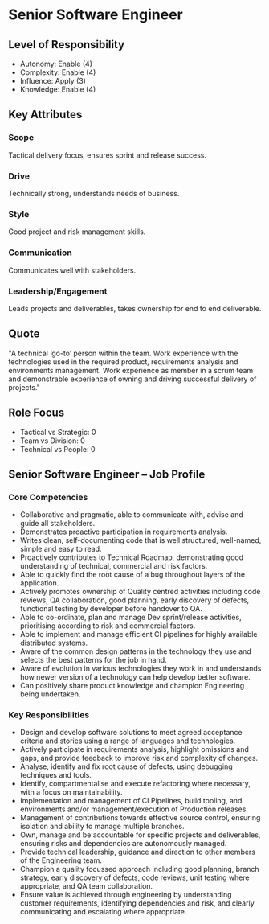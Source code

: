 # Senior Software Engineer

## Level of Responsibility
- Autonomy: Enable (4)
- Complexity: Enable (4)
- Influence: Apply (3)
- Knowledge: Enable (4)

## Key Attributes
### Scope
Tactical delivery focus, ensures sprint and release success.

### Drive
Technically strong, understands needs of business.

### Style
Good project and risk management skills.

### Communication
Communicates well with stakeholders.

### Leadership/Engagement
Leads projects and deliverables, takes ownership for end to end deliverable.

## Quote
"A technical ‘go-to’ person within the team. Work experience with the technologies used in the required product, requirements analysis and environments management. Work experience as member in a scrum team and demonstrable experience of owning and driving successful delivery of projects."

## Role Focus
- Tactical vs Strategic: 0
- Team vs Division: 0
- Technical vs People: 0

## Senior Software Engineer – Job Profile

### Core Competencies
- Collaborative and pragmatic, able to communicate with, advise and guide all stakeholders.
- Demonstrates proactive participation in requirements analysis.
- Writes clean, self-documenting code that is well structured, well-named, simple and easy to read.
- Proactively contributes to Technical Roadmap, demonstrating good understanding of technical, commercial and risk factors.
- Able to quickly find the root cause of a bug throughout layers of the application.
- Actively promotes ownership of Quality centred activities including code reviews, QA collaboration, good planning, early discovery of defects, functional testing by developer before handover to QA.
- Able to co-ordinate, plan and manage Dev sprint/release activities, prioritising according to risk and commercial factors.
- Able to implement and manage efficient CI pipelines for highly available distributed systems.
- Aware of the common design patterns in the technology they use and selects the best patterns for the job in hand.
- Aware of evolution in various technologies they work in and understands how newer version of a technology can help develop better software.
- Can positively share product knowledge and champion Engineering being undertaken.

### Key Responsibilities
- Design and develop software solutions to meet agreed acceptance criteria and stories using a range of languages and technologies.
- Actively participate in requirements analysis, highlight omissions and gaps, and provide feedback to improve risk and complexity of changes.
- Analyse, identify and fix root cause of defects, using debugging techniques and tools.
- Identify, compartmentalise and execute refactoring where necessary, with a focus on maintainability.
- Implementation and management of CI Pipelines, build tooling, and environments and/or management/execution of Production releases.
- Management of contributions towards effective source control, ensuring isolation and ability to manage multiple branches.
- Own, manage and be accountable for specific projects and deliverables, ensuring risks and dependencies are autonomously managed.
- Provide technical leadership, guidance and direction to other members of the Engineering team.
- Champion a quality focussed approach including good planning, branch strategy, early discovery of defects, code reviews, unit testing where appropriate, and QA team collaboration.
- Ensure value is achieved through engineering by understanding customer requirements, identifying dependencies and risk, and clearly communicating and escalating where appropriate.
